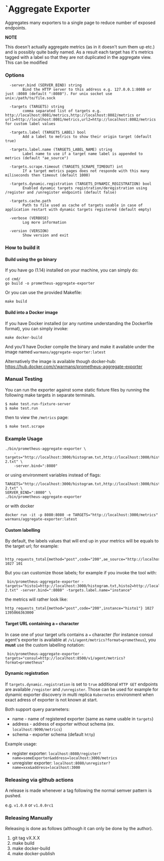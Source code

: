 `Aggregate Exporter
============================

Aggregates many exporters to a single page to reduce number of
exposed endpoints.

__NOTE__

This doesn't actually aggregate metrics (as in it doesn't sum them up etc.) 
and is possibly quite badly named. As a result each target
has it's metrics tagged with a label so that they are not duplicated in
the aggregate view. This can be modified 

### Options

```
  -server.bind (SERVER_BIND) string
    	Bind the HTTP server to this address e.g. 127.0.0.1:8080 or just :8080 (default ":8080"). For unix socket use unix:/path/to/file.sock
    	
  -targets (TARGETS) string
    	comma separated list of targets e.g. http://localhost:8081/metrics,http://localhost:8082/metrics or url1=http://localhost:8081/metrics,url2=http://localhost:8082/metrics for custom label values
    	
  -targets.label (TARGETS_LABEL) bool
    	Add a label to metrics to show their origin target (default true)
    	
  -targets.label.name (TARGETS_LABEL_NAME) string
    	Label name to use if a target name label is appended to metrics (default "ae_source")
    	
  -targets.scrape.timeout (TARGETS_SCRAPE_TIMEOUT) int
    	If a target metrics pages does not responde with this many miliseconds then timeout (default 1000)

  -targets.dynamic.registration (TARGETS_DYNAMIC_REGISTRATION) bool
        Enabled dynamic targets registration/deregistration using /register and /unregister endpoints (default false)
                
  -targets.cache.path
        Path to file used as cache of targets usable in case of application restart with dynamic targets registered (default empty)

  -verbose (VERBOSE)
    	Log more information
    	
  -version (VERSION)
    	Show version and exit

```
### How to build it

#### Build using the go binary

If you have go (1.14) installed on your machine, you can simply do:

    cd cmd/
    go build -o prometheus-aggregate-exporter

Or you can use the provided Makefile:

    make build

#### Build into a Docker image

If you have Docker installed (or any runtime understanding the Dockerfile format), you can simply invoke: 

    make docker-build
    
And you'll have Docker compile the binary and make it available under the image named `warmans/aggregate-exporter:latest`

Alternatively the image is available though docker-hub: https://hub.docker.com/r/warmans/prometheus-aggregate-exporter

### Manual Testing

You can run the exporter against some static fixture files by running the following make targets
in separate terminals.

```shell
$ make test.run-fixture-server
$ make test.run
```

then to view the `/metrics` page:

```shell
$ make test.scrape
```

### Example Usage
```
./bin/prometheus-aggregate-exporter \
	-targets="http://localhost:3000/histogram.txt,http://localhost:3000/histogram-2.txt" \
	-server.bind=":8080"
```

or using environment variables instead of flags: 


```
TARGETS="http://localhost:3000/histogram.txt,http://localhost:3000/histogram-2.txt" \
SERVER_BIND=":8080" \
./bin/prometheus-aggregate-exporter 
```

or with docker

```
docker run -it -p 8080:8080 -e TARGETS="http://localhost:3000/metrics" warmans/aggregate-exporter:latest
```


#### Custom labelling

By default, the labels values that will end up in your metrics will be equals to the target url; for example:

     http_requests_total{method="post",code="200",ae_source="http://localhost:3000/histogram.txt"} 1027 101 
     
But you can customize those labels; for example if you invoke the tool with:

     bin/prometheus-aggregate-exporter -targets="histo1=http://localhost:3000/histogram.txt,histo2=http://localhost:3000/histogram-2.txt" -server.bind=":8080" -targets.label.name="instance"

the metrics will rather look like:

    http_requests_total{method="post",code="200",instance="histo1"} 1027 1395066363000
         
#### Target URL containing a `=` character

In case one of your target urls contains a `=` character (for instance consul agent's exporter is available at `/v1/agent/metrics?format=prometheus`), you **must** use the custom labelling notation:

     bin/prometheus-aggregate-exporter -targets="consul=http://localhost:8500/v1/agent/metrics?format=prometheus"

#### Dynamic registration 

If `targets.dynamic.registration` is set to `true` additional `HTTP GET` endpoints are available `/register` and `/unregister`.
Those can be used for example for dynamic exporter discovery in multi replica `Kubernetes` environment when exact adress of exporter is not known at start.

Both support query parameters:
* name - name of registered exporter (same as name usable in `targets`)
* address - address of exporter without schema (ex. `localhost:9090/metrics`)
* schema - exporter schema (default `http`)

Example usage:
* register exporter: `localhost:8080/register?name=someExporter&address=localhost:3000/metrics`
* unregister exporter: `localhost:8080/unregister?name=xxx&address=localhost:3000`

### Releasing via github actions

A release is made whenever a tag following the normal semver pattern is pushed.

e.g. `v1.0.0` or `v1.0.0rc1`

### Releasing Manually

Releasing is done as follows (although it can only be done by the author).

1. git tag vX.X.X
2. make build 
3. make docker-build
4. make docker-publish 

